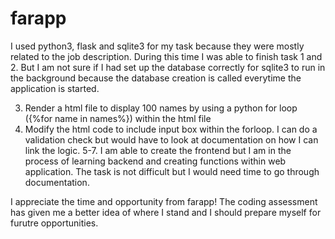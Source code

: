 # farapp

I used python3, flask and sqlite3 for my task because they were mostly related to the job description. During this time I was able to finish task 1 and 2.
But I am not sure if I had set up the database correctly for sqlite3 to run in the background because the database creation is called everytime the application
is started.

3. Render a html file to display 100 names by using a python for loop ({%for name in names%}) within the html file
4. Modify the html code to include input box within the forloop. I can do a validation check but would have to look
at documentation on how I can link the logic. 
5-7. I am able to create the frontend but I am in the process of learning backend and creating functions within
web application. The task is not difficult but I would need time to go through documentation. 

I appreciate the time and opportunity from farapp! The coding assessment has given me a better idea of where I stand and
I should prepare myself for furutre opportunities. 
